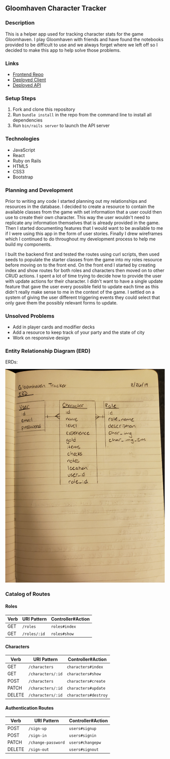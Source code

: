 ## Gloomhaven Character Tracker

### Description

This is a helper app used for tracking character stats for the game Gloomhaven. I play Gloomhaven with friends and have found the notebooks provided to be difficult to use and we always forget where we left off so I decided to make this app to help solve those problems.

### Links

- [Frontend Repo](https://github.com/amandabeers/gloomhaven-tracker-client)
- [Deployed Client](https://amandabeers.github.io/gloomhaven-tracker-client/)
- [Deployed API](https://gloomhaven-tracker-api.herokuapp.com)

### Setup Steps

1. Fork and clone this repository
2. Run `bundle install` in the repo from the command line to install all dependencies
3. Run `bin/rails server` to launch the API server

### Technologies

- JavaScript
- React
- Ruby on Rails
- HTML5
- CSS3
- Bootstrap

### Planning and Development

Prior to writing any code I started planning out my relationships and resources in the database. I decided to create a resource to contain the available classes from the game with set information that a user could then use to create their own character. This way the user wouldn't need to replicate any information themselves that is already provided in the game. Then I started documenting features that I would want to be available to me if I were using this app in the form of user stories. Finally I drew wireframes which I continued to do throughout my development process to help me build my components.

I built the backend first and tested the routes using curl scripts, then used seeds to populate the starter classes from the game into my roles resource before moving on to the front end. On the front end I started by creating index and show routes for both roles and characters then moved on to other CRUD actions. I spent a lot of time trying to decide how to provide the user with update actions for their character. I didn't want to have a single update feature that gave the user every possible field to update each time as this didn't really make sense to me in the context of the game. I settled on a system of giving the user different triggering events they could select that only gave them the possibly relevant forms to update.

### Unsolved Problems

- Add in player cards and modifier decks
- Add a resource to keep track of your party and the state of city
- Work on responsive design

### Entity Relationship Diagram (ERD)

ERDs:

  ![ERD Image](./public/20190829_ERD.jpg)

### Catalog of Routes

#### Roles

| Verb   | URI Pattern            | Controller#Action |
|--------|------------------------|-------------------|
| GET    | `/roles`               | `roles#index`     |
| GET    | `/roles/:id`           | `roles#show`      |

#### Characters

| Verb   | URI Pattern            | Controller#Action   |
|--------|------------------------|---------------------|
| GET    | `/characters`          | `characters#index`  |
| GET    | `/characters/:id`      | `characters#show`   |
| POST   | `/characters`          | `characters#create` |
| PATCH  | `/characters/:id`      | `characters#update` |
| DELETE | `/characters/:id`      | `characters#destroy`|

#### Authentication Routes

| Verb   | URI Pattern            | Controller#Action |
|--------|------------------------|-------------------|
| POST   | `/sign-up`             | `users#signup`    |
| POST   | `/sign-in`             | `users#signin`    |
| PATCH  | `/change-password`     | `users#changepw`  |
| DELETE | `/sign-out`            | `users#signout`   |

